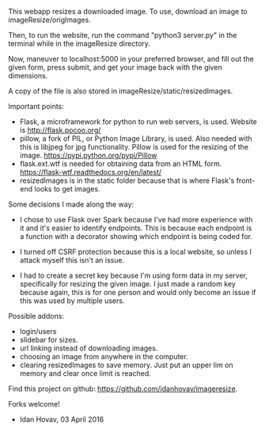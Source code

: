 This webapp resizes a downloaded image. To use, download an image to imageResize/origImages.

Then, to run the website, run the command "python3 server.py" in the terminal while in the imageResize directory.

Now, maneuver to localhost:5000 in your preferred browser, and fill out the given form, press submit, and get your image back with the given dimensions.

A copy of the file is also stored in imageResize/static/resizedImages.

Important points:
- Flask, a microframework for python to run web servers, is used. Website is http://flask.pocoo.org/
- pillow, a fork of PIL, or Python Image Library, is used. Also needed with this is libjpeg for jpg functionality. Pillow is used for the resizing of the image. https://pypi.python.org/pypi/Pillow
- flask.ext.wtf is needed for obtaining data from an HTML form. https://flask-wtf.readthedocs.org/en/latest/
- resizedImages is in the static folder because that is where Flask's front-end looks to get images.

Some decisions I made along the way:
- I chose to use Flask over Spark because I've had more experience with it and it's easier to identify endpoints. This is because each endpoint is a function with a decorator showing which endpoint is being coded for.

- I turned off CSRF protection because this is a local website, so unless I attack myself this isn't an issue.

- I had to create a secret key because I'm using form data in my server, specifically for resizing the given image. I just made a random key because again, this is for one person and would only become an issue if this was used by multiple users.


Possible addons: 
- login/users
- slidebar for sizes.
- url linking instead of downloading images.
- choosing an image from anywhere in the computer.
- clearing resizedImages to save memory. Just put an upper lim on memory and clear once limit is reached.

Find this project on github: https://github.com/idanhovav/imageresize.

Forks welcome!

- Idan Hovav, 03 April 2016
